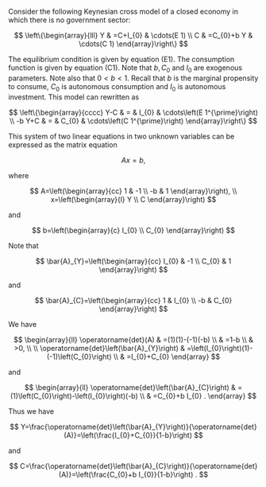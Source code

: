 Consider the following Keynesian cross model of a closed economy in which there is no government sector:

$$
\left\{\begin{array}{lll}
Y & =C+I_{0} & \cdots(E 1) \\
C & =C_{0}+b Y & \cdots(C 1)
\end{array}\right\}
$$

The equilibrium condition is given by equation (E1). The consumption function is given by equation (C1). Note that $b, C_{0}$ and $I_{0}$ are exogenous parameters. Note also that $0<b<1$. Recall that $b$ is the marginal propensity to consume, $C_{0}$ is autonomous consumption and $I_{0}$ is autonomous investment. This model can rewritten as

$$
\left\{\begin{array}{cccc}
Y-C & = & I_{0} & \cdots\left(E 1^{\prime}\right) \\
-b Y+C & = & C_{0} & \cdots\left(C 1^{\prime}\right)
\end{array}\right\}
$$

This system of two linear equations in two unknown variables can be expressed as the matrix equation

$$
A x=b,
$$

where

$$
A=\left(\begin{array}{cc}
1 & -1 \\
-b & 1
\end{array}\right), \\
x=\left(\begin{array}{l}
Y \\
C
\end{array}\right)
$$

and

$$
b=\left(\begin{array}{c}
I_{0} \\
C_{0}
\end{array}\right)
$$

Note that

$$
\bar{A}_{Y}=\left(\begin{array}{cc}
I_{0} & -1 \\
C_{0} & 1
\end{array}\right)
$$

and

$$
\bar{A}_{C}=\left(\begin{array}{cc}
1 & I_{0} \\
-b & C_{0}
\end{array}\right)
$$

We have

$$
\begin{array}{ll}
\operatorname{det}(A) & =(1)(1)-(-1)(-b) \\
& =1-b \\
& >0,  \\  \\
\operatorname{det}\left(\bar{A}_{Y}\right) & =\left(I_{0}\right)(1)-(-1)\left(C_{0}\right) \\
& =I_{0}+C_{0}
\end{array}
$$

and

$$
\begin{array}{ll}
\operatorname{det}\left(\bar{A}_{C}\right) & =(1)\left(C_{0}\right)-\left(I_{0}\right)(-b) \\
& =C_{0}+b I_{0} .
\end{array}
$$

Thus we have

$$
Y=\frac{\operatorname{det}\left(\bar{A}_{Y}\right)}{\operatorname{det}(A)}=\left(\frac{I_{0}+C_{0}}{1-b}\right)
$$

and

$$
C=\frac{\operatorname{det}\left(\bar{A}_{C}\right)}{\operatorname{det}(A)}=\left(\frac{C_{0}+b I_{0}}{1-b}\right) .
$$
